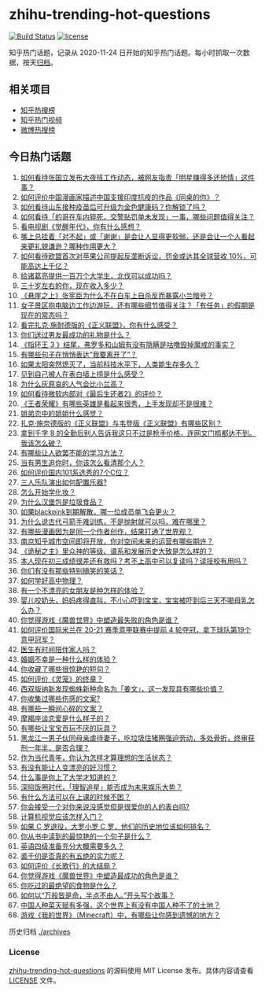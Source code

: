 # zhihu-trending-hot-questions

[![Build Status](https://github.com/justjavac/zhihu-trending-hot-questions/workflows/ci/badge.svg?branch=master)](https://github.com/justjavac/zhihu-trending-hot-questions/actions)
[![license](https://img.shields.io/github/license/justjavac/zhihu-trending-hot-questions)](https://github.com/justjavac/zhihu-trending-hot-questions/blob/master/LICENSE)

知乎热门话题，记录从 2020-11-24 日开始的知乎热门话题。每小时抓取一次数据，按天[归档](./archives)。

## 相关项目

- [知乎热搜榜](https://github.com/justjavac/zhihu-trending-top-search)
- [知乎热门视频](https://github.com/justjavac/zhihu-trending-hot-video)
- [微博热搜榜](https://github.com/justjavac/weibo-trending-hot-search)

## 今日热门话题

<!-- BEGIN -->
<!-- 最后更新时间 Tue May 04 2021 04:01:46 GMT+0800 (China Standard Time) -->

1. [如何看待张国立发布大夜班工作动态，被网友指责「明星赚得多还矫情」这件事？](https://www.zhihu.com/question/457625710)
2. [如何评价中国漫画家描述中国支援印度抗疫的作品《同桌的你》？](https://www.zhihu.com/question/457620550)
3. [如何看待山东接种疫苗后可升级为金色健康码？你解锁了吗？](https://www.zhihu.com/question/457670626)
4. [如何看待「的哥在车内猝死，交警贴罚单未发现」一事，哪些问题值得关注？](https://www.zhihu.com/question/457613358)
5. [看电视剧《觉醒年代》，你有什么感想？](https://www.zhihu.com/question/450120675)
6. [嘴上总挂着「对不起」或「谢谢」是会让人显得更软弱，还是会让一个人看起来更礼貌谦逊？哪种作用更大？](https://www.zhihu.com/question/25052958)
7. [如何看待欧盟首次对苹果公司提起反垄断诉讼，罚金或达其全球营收
   10%，可能高达上千亿？](https://www.zhihu.com/question/457427264)
8. [给诸葛亮提供一百万个大学生，北伐可以成功吗？](https://www.zhihu.com/question/443277138)
9. [三十岁左右的你，现在收入多少？](https://www.zhihu.com/question/310923691)
10. [《悬崖之上》张宪臣为什么不在白车上自杀反而暴露小兰暗号？](https://www.zhihu.com/question/457341025)
11. [女子景区抱电脑边工作边游玩，还有哪些细节值得关注？「有任务」的假期是现在的常态吗？](https://www.zhihu.com/question/457540899)
12. [看完扎克·施耐德版的《正义联盟》，你有什么感受？](https://www.zhihu.com/question/450085688)
13. [你们送过男友最成功的礼物是什么？](https://www.zhihu.com/question/25865753)
14. [《指环王 3
    》结尾，弗罗多和山姆有没有隐瞒是咕噜毁掉魔戒的事实？](https://www.zhihu.com/question/457495969)
15. [有哪些句子在悄悄表达“我要离开了”？](https://www.zhihu.com/question/440637432)
16. [如果太阳突然熄灭了，当前科技水平下，人类能生存多久？](https://www.zhihu.com/question/399868816)
17. [见到自己被人在表白墙上捞是什么感受？](https://www.zhihu.com/question/426184407)
18. [为什么灰原哀的人气会比小兰高？](https://www.zhihu.com/question/382637152)
19. [如何看待微软内部对《最后生还者2》的评价？](https://www.zhihu.com/question/457639452)
20. [《王者荣耀》有哪些英雄是看起来很秀，上手发现却不是很难？](https://www.zhihu.com/question/456199987)
21. [姐弟恋中的姐姐什么感觉？](https://www.zhihu.com/question/451689518)
22. [扎克·施奈德版的《正义联盟》与韦登版《正义联盟》有哪些区别？](https://www.zhihu.com/question/449872864)
23. [拿到千字 8
    的全勤后别人告诉我这只不过是枪手价格，连网文门槛都达不到。我该怎么破？](https://www.zhihu.com/question/457647042)
24. [有哪些让人欲罢不能的学习方法？](https://www.zhihu.com/question/30178891)
25. [当有男生追你时，你该怎么看清那个人？](https://www.zhihu.com/question/342163331)
26. [如何评价国内101系选秀的7个C位？](https://www.zhihu.com/question/456871781)
27. [三人乐队演出如何配置乐器?](https://www.zhihu.com/question/453577415)
28. [怎么开始学化妆？](https://www.zhihu.com/question/302940225)
29. [为什么汉堡包是垃圾食品？](https://www.zhihu.com/question/382868803)
30. [如果blackpink到期解散，哪一位成员单飞会更火？](https://www.zhihu.com/question/455213754)
31. [为什么说古代弓箭手难训练，不是抛射就可以吗，难在哪里？](https://www.zhihu.com/question/349584247)
32. [有哪些漫画因为是同一个作者创作，结果打通了世界观？](https://www.zhihu.com/question/437451134)
33. [南京知乎城市空间即将开放，你对空间未来的运营有哪些期许？](https://www.zhihu.com/question/455930944)
34. [《诡秘之主》里众神的等级、谱系和发展历史大致是怎么样的？](https://www.zhihu.com/question/344358183)
35. [本人现在初三成绩很差还有救吗？考不上高中可以复读吗？读技校有用吗？](https://www.zhihu.com/question/456260758)
36. [你们有没有那些特别搞笑的笑话？](https://www.zhihu.com/question/454205391)
37. [如何学好高中物理？](https://www.zhihu.com/question/19812276)
38. [有一个不漂亮的女朋友是种怎样的体验？](https://www.zhihu.com/question/27433657)
39. [婴儿咬奶头，妈妈疼得直叫，不小心吓到宝宝，宝宝被吓到后三天不喝母乳怎么办？](https://www.zhihu.com/question/455850698)
40. [你觉得游戏《魔兽世界》中塑造最失败的角色是谁？](https://www.zhihu.com/question/456498770)
41. [如何评价国际米兰在 20-21 赛季意甲联赛中提前 4
    轮夺冠，拿下球队第19个意甲冠军？](https://www.zhihu.com/question/457596626)
42. [医生有时间陪伴家人吗？](https://www.zhihu.com/question/307677298)
43. [婚姻不幸是一种什么样的体验？](https://www.zhihu.com/question/267571755)
44. [你收藏了哪些很惊艳的短句？](https://www.zhihu.com/question/456852823)
45. [如何评价《灵笼》的终章？](https://www.zhihu.com/question/457072944)
46. [西双版纳新发现蜘蛛新种命名为「姜文」，这一发现具有哪些价值？](https://www.zhihu.com/question/457371552)
47. [你收集过哪些伤感的文案?](https://www.zhihu.com/question/450594854)
48. [有哪些一瞬间心碎的文案？](https://www.zhihu.com/question/446133693)
49. [摩羯座谈恋爱是什么样子的？](https://www.zhihu.com/question/452356824)
50. [有哪些让宝宝百玩不厌的玩具？](https://www.zhihu.com/question/347811760)
51. [黑龙江一男子伙同母亲虐待妻子，吃垃圾住猪圈强迫劳动，多处骨折，终审获刑一年半，是否合理？](https://www.zhihu.com/question/457256890)
52. [作为当代青年，你认为怎样才算理想的生活状态？](https://www.zhihu.com/question/457149501)
53. [有没有能让人变漂亮的好习惯？](https://www.zhihu.com/question/423969924)
54. [什么事是你上了大学才知道的？](https://www.zhihu.com/question/406491354)
55. [深陷饭圈时代，「理智追星」能否成为未来娱乐大势？](https://www.zhihu.com/question/456813274)
56. [有什么方法可以在上课的时候不困？](https://www.zhihu.com/question/453132101)
57. [你会接受一个对你来说没感觉但是很爱你的人的表白吗?](https://www.zhihu.com/question/456895806)
58. [计算机视觉应该怎样入门？](https://www.zhihu.com/question/23902574)
59. [如果 C 罗退役，大罗小罗 C 罗，他们的历史地位该如何排名？](https://www.zhihu.com/question/384740207)
60. [你从书中读到的最惊艳的一个句子是什么？](https://www.zhihu.com/question/456541633)
61. [英语四级准备充分大概需要多久？](https://www.zhihu.com/question/293706213)
62. [裘千仞是否真的有五绝的实力呢？](https://www.zhihu.com/question/457477701)
63. [如何评价《长歌行》的大结局？](https://www.zhihu.com/question/457677705)
64. [你觉得游戏《魔兽世界》中塑造最成功的角色是谁？](https://www.zhihu.com/question/456497443)
65. [你吃过的最绝望的食物是什么？](https://www.zhihu.com/question/266593795)
66. [如何以“万般皆是命，半点不由人。”开头写个故事？](https://www.zhihu.com/question/446397308)
67. [中国人种菜天赋有多强，这个世界上有没有中国人种不了的土地？](https://www.zhihu.com/question/457311138)
68. [游戏《我的世界》（Minecraft）中，有哪些让你感到遗憾的地方？](https://www.zhihu.com/question/451353111)

<!-- END -->

历史归档 [./archives](./archives)

### License

[zhihu-trending-hot-questions](https://github.com/justjavac/zhihu-trending-hot-questions)
的源码使用 MIT License 发布。具体内容请查看 [LICENSE](./LICENSE) 文件。
